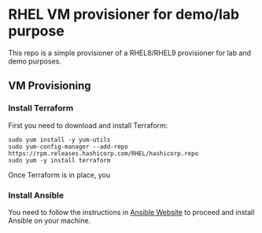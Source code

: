 # RHEL VM provisioner for demo/lab purpose

This repo is a simple provisioner of a RHEL8/RHEL9 provisioner for lab and demo purposes.

## VM Provisioning
### Install Terraform

First you need to download and install Terraform:

    sudo yum install -y yum-utils
    sudo yum-config-manager --add-repo https://rpm.releases.hashicorp.com/RHEL/hashicorp.repo
    sudo yum -y install terraform

Once Terraform is in place, you 

### Install Ansible

You need to follow the instructions in [Ansible Website](https://docs.ansible.com/ansible/latest/installation_guide/intro_installation.html#installing-the-ansible-community-package) to proceed and install Ansible on your machine.